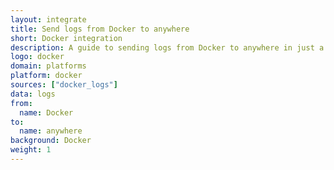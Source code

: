 ```yaml
---
layout: integrate
title: Send logs from Docker to anywhere
short: Docker integration
description: A guide to sending logs from Docker to anywhere in just a few minutes
logo: docker
domain: platforms
platform: docker
sources: ["docker_logs"]
data: logs
from:
  name: Docker
to:
  name: anywhere
background: Docker
weight: 1
---
```

